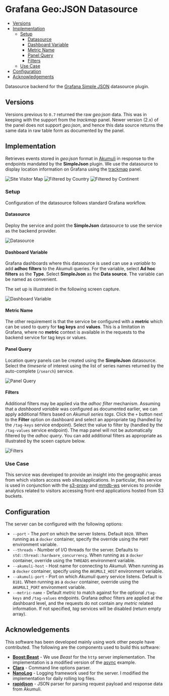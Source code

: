 # Grafana Geo:JSON Datasource

* [Versions](#versions)
* [Implementation](#implementation)
    * [Setup](#setup)
        * [Datasource](#datasource)
        * [Dashboard Variable](#dashboard-variable)
        * [Metric Name](#metric-name)
        * [Panel Query](#panel-query)
        * [Filters](#filters)
    * [Use Case](#use-case)
* [Configuration](#configuration)
* [Acknowledgements](#acknowledgements)

Datasource backend for the [Grafana Simple JSON](https://grafana.com/grafana/plugins/grafana-simple-json-datasource)
datasource plugin.

## Versions
Versions previous to `0.7` returned the raw *geo:json* data.  This was in keeping
with the support from the *trackmap* panel.  Newer version (2.x) of the
panel does not support *geo:json*, and hence this data source returns the same
data in raw table form as documented by the panel.

## Implementation

Retrieves events stored in *geo:json* format in [Akumuli](https://akumuli.org/)
in response to the endpoints mandated by the **SimpleJson** plugin.  We use the
datasource to display location information on Grafana using the
[trackmap](https://github.com/alexandrainst/alexandra-trackmap-panel) panel.

![Site Visitor Map](./resources/sample.png)
![Filtered by Country](./resources/country.png)
![Filtered by Continent](./resources/continent.png)

### Setup
Configuration of the datasource follows standard Grafana workflow.

#### Datasource
Deploy the service and point the **SimpleJson** datasource to use the service
as the backend provider.

![Datasource](./resources/datasource.png)

#### Dashboard Variable
Grafana dashboards where this datasource is used can use a *variable* to add
**adhoc filters** to the Akumuli queries.  For the variable, select **Ad hoc filters**
as the **Type**.  Select **SimpleJson** as the **Data source**.  The variable
can be named as convenient.

The set up is illustrated in the following screen capture.

![Dashboard Variable](./resources/variable.png)

#### Metric Name
The other requirement is that the service be configured with a **metric** which
can be used to query for **tag keys** and **values**.  This is a limitation in
Grafana, where no **metric** context is available in the requests to the backend
service for tag keys or values.

#### Panel Query
Location query panels can be created using the **SimpleJson** datasource.  Select
the *timeserie* of interest using the list of series names returned by the
auto-complete (`/search`) service.

![Panel Query](./resources/query.png)

#### Filters
Additional filters may be applied via the *adhoc filter* mechanism.  Assuming
that a *dashboard variable* was configured as documented earlier, we can apply
additional filters based on *Akumuli series tags*.  Click the `+` button next
to the **Filter** option on dashboard and select an appropriate tag (handled
by the `/tag-keys` service endpoint).  Select the value to filter by (handled
by the `/tag-values` service endpoint).  The map panel will not be automatically
filtered by the *adhoc query*.  You can add additional filters as appropriate
as illustrated by the sceen capture below.

![Filters](./resources/filters.png)

### Use Case
This service was developed to provide an insight into the geographic areas from
which visitors access web sites/applications.  In particular, this service is
used in conjunction with the [s3-proxy](https://github.com/sptrakesh/s3-proxy)
and [mmdb-ws](https://github.com/sptrakesh/mmdb-ws) services to provide analytics
related to visitors accessing front-end applications hosted from S3 buckets.

## Configuration
The server can be configured with the following options:
* `--port` - The *port* on which the server listens.  Default `8020`.  When running
  as a `docker` container, specify the override using the `PORT` environment variable.
* `--threads` - Number of I/O threads for the server.  Defaults to `std::thread::hardware_concurrency`.
  When running as a `docker` container, override using the `THREADS` environment variable.
* `--akumuli-host` - Host name for connecting to *Akumuli*.
  When running as a `docker` container, specify using the `AKUMULI_HOST` environment variable.
* `--akumuli-port` - Port on which *Akumuli* query service listens.  Default
is `8181`.
  When running as a `docker` container, override using the `AKUMULI_PORT` environment variable.
* `--metric-name` - Default *metric* to match against for the optional `/tag-keys`
and `/tag-values` endpoints.  Grafana *adhoc* filters are applied at the dashboard
level, and the requests do not contain any *metric* related information.  If not
specified, *tag* services will be disabled (return empty array).
  
## Acknowledgements
This software has been developed mainly using work other people have contributed.
The following are the components used to build this software:
* **[Boost:Beast](https://github.com/boostorg/beast)** - We use *Beast* for the
`http` server implementation.  The implementation is a modified version of the
[async](https://github.com/boostorg/beast/tree/develop/example/http/server/async)
example.
* **[Clara](https://github.com/catchorg/Clara)** - Command line options parser.
* **[NanoLog](https://github.com/Iyengar111/NanoLog)** - Logging framework used
for the server.  I modified the implementation for daily rolling log files.
* **[rapidjson](https://github.com/Tencent/rapidjson)** - JSON parser for parsing
request payload and response data from Akumuli.
